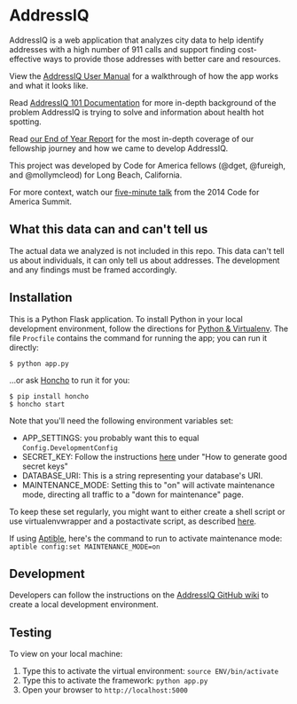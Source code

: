 AddressIQ
=====================

AddressIQ is a web application that analyzes city data to help identify addresses with a high number of 911 calls and support finding cost-effective ways to provide those addresses with better care and resources.

View the [AddressIQ User Manual](https://docs.google.com/a/codeforamerica.org/presentation/d/1gSuvhTcUj2y-2w-lBtxw6iCQXXlI2RY5x4C461OhgMs/edit#slide=id.p) for a walkthrough of how the app works and what it looks like.

Read [AddressIQ 101 Documentation](https://docs.google.com/a/codeforamerica.org/document/d/1sC7tCxGHRgozcPbNPNoY56ggey4JkxJOQqx8acHQOMs/edit) for more in-depth background of the problem AddressIQ is trying to solve and information about health hot spotting.

Read [our End of Year Report](https://docs.google.com/document/d/1gVUR94EG5LQx_zzjhNUrOtGssinEd8iqPpOczmksiO4/edit?usp=sharing) for the most in-depth coverage of our fellowship journey and how we came to develop AddressIQ.

This project was developed by Code for America fellows (@dget, @fureigh, and @mollymcleod) for Long Beach, California.

For more context, watch our [five-minute talk](https://www.youtube.com/watch?v=TxifmeeFT2s) from the 2014 Code for America Summit.

What this data can and can't tell us
------------------------------------
The actual data we analyzed is not included in this repo. This data can't tell us about individuals, it can only tell us about addresses. The development and any findings must be framed accordingly.

Installation
------------

This is a Python Flask application. To install Python in your local development environment, follow the directions for [Python & Virtualenv](https://github.com/codeforamerica/howto/blob/master/Python-Virtualenv.md). The file `Procfile` contains the command for running the app; you can run it directly:

    $ python app.py

...or ask [Honcho](http://honcho.readthedocs.org/) to run it for you:

    $ pip install honcho
    $ honcho start

Note that you'll need the following environment variables set:

- APP_SETTINGS: you probably want this to equal `Config.DevelopmentConfig`
- SECRET_KEY: Follow the instructions [here](http://flask.pocoo.org/docs/quickstart/) under "How to generate good secret keys"
- DATABASE_URI: This is a string representing your database's URI.
- MAINTENANCE_MODE: Setting this to "on" will activate maintenance mode, directing all traffic to a "down for maintenance" page.

To keep these set regularly, you might want to either create a shell script or use virtualenvwrapper and a postactivate script, as described [here](http://www.realpython.com/blog/python/flask-by-example-part-1-project-setup/).

If using [Aptible](https://www.aptible.com), here's the command to run to activate maintenance mode: `aptible config:set MAINTENANCE_MODE=on`

Development
------------

Developers can follow the instructions on the [AddressIQ GitHub wiki](https://github.com/LongBeachInnovationTeam/address-iq/wiki/How-Everything-Works) to create a local development environment. 

Testing
------
To view on your local machine:

1. Type this to activate the virtual environment:
        `source ENV/bin/activate`
2. Type this to activate the framework:
        `python app.py`
3. Open your browser to `http://localhost:5000`
